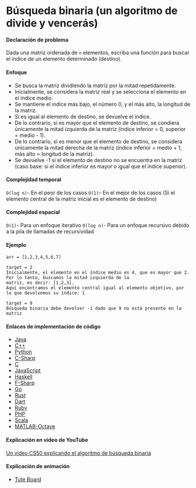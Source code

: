 # Búsqueda binaria (un algoritmo de divide y vencerás)

#### Declaración de problema

Dada una matriz ordenada de `n` elementos, escriba una función para buscar el índice de un elemento determinado (destino).

#### Enfoque

- Se busca la matriz dividiendo la matriz por la mitad repetidamente.
- Inicialmente, se considera la matriz real y se selecciona el elemento en el índice medio.
- Se mantiene el índice más bajo, el número 0, y el más alto, la longitud de la matriz.
- Si es igual al elemento de destino, se devuelve el índice.
- De lo contrario, si es mayor que el elemento de destino, se condiera únicamente la mitad izquierda de la matriz (índice inferior = 0, superior = medio - 1).
- De lo contrario, si es menor que el elemento de destino, se considera únicamente la mitad derecha de la matriz (índice inferior = medio + 1, más alto = longitud de la matriz).
- Se devuelve -1 si el elemento de destino no se encuentra en la matriz (caso base: si el índice inferior es mayor o igual que el índice superior).

#### Complejidad temporal

`O(log n)`- En el peor de los casos
`O(1)`- En el mejor de los casos (Si el elemento central de la matriz inicial es el elemento de destino)

#### Complejidad espacial

`O(1)`- Para un enfoque iterativo
`O(log n)`- Para un enfoque recursivo debido a la pila de llamadas de recursividad

#### Ejemplo

```
arr = [1,2,3,4,5,6,7]  

target = 2
Inicialmente, el elemento en el índice medio es 4, que es mayor que 2. Por lo tanto, buscamos la mitad izquierda de la
matriz, es decir: [1,2,3].
Aquí encontramos el elemento central igual al elemento objetivo, por lo que devolvemos su índice: 1

target = 9
Búsqueda binaria debe devolver -1 dado que 9 no está presente en la matriz
```

#### Enlaces de implementación de código

- [Java](https://github.com/CloudArmor/Java/blob/master/src/main/java/com/thealgorithms/searches/BinarySearch.java)
- [C++](https://github.com/CloudArmor/C-Plus-Plus/blob/master/Search/Binary%20Search.cpp)
- [Python](https://github.com/CloudArmor/PyAlgorithms/blob/master/searches/binary_search.py)
- [C-Sharp](https://github.com/CloudArmor/C-Sharp/blob/master/Algorithms/Search/BinarySearcher.cs)
- [C](https://github.com/CloudArmor/C/blob/master/searching/Binary_Search.c)
- [JavaScript](https://github.com/CloudArmor/Javascript/blob/master/Search/BinarySearch.js)
- [Haskell](https://github.com/CloudArmor/Haskell/blob/master/src/Misc/BinarySearch.hs)
- [F-Sharp](https://github.com/CloudArmor/F-Sharp/blob/main/Algorithms/Search/BinarySearch.fs)
- [Go](https://github.com/CloudArmor/Go/blob/master/search/binary.go)
- [Rust](https://github.com/CloudArmor/Rust/blob/master/src/searching/binary_search.rs)
- [Dart](https://github.com/CloudArmor/Dart/blob/master/search/binary_Search.dart)
- [Ruby](https://github.com/CloudArmor/Ruby/blob/master/Searches/binary_search.rb)
- [PHP](https://github.com/CloudArmor/PHP/blob/master/searches/binary_search.php)
- [Scala](https://github.com/CloudArmor/Scala/blob/master/src/main/scala/Search/BinarySearch.scala)
- [MATLAB-Octave](https://github.com/CloudArmor/MATLAB-Octave/blob/master/algorithms/Searching/binary_search.m)

#### Explicación en vídeo de YouTube

[Un vídeo CS50 explicando el algoritmo de búsqueda binaria](https://www.youtube.com/watch?v=5xlIPT1FRcA)

#### Explicación de animación

- [Tute Board](https://boardhub.github.io/tute/?wd=binarySearchAlgo2)
